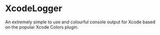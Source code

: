 # XcodeLogger
An extremely simple to use and colourful console output for Xcode based on the popular Xcode Colors plugin.
